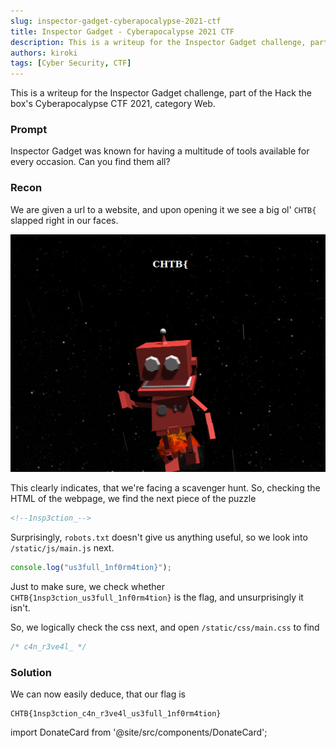 ```yaml
---
slug: inspector-gadget-cyberapocalypse-2021-ctf
title: Inspector Gadget - Cyberapocalypse 2021 CTF
description: This is a writeup for the Inspector Gadget challenge, part of the Hack the box's Cyberapocalypse CTF 2021, category Web.
authors: kiroki
tags: [Cyber Security, CTF]
---
```


This is a writeup for the Inspector Gadget challenge, part of the Hack the box's Cyberapocalypse CTF 2021, category Web.

### Prompt

Inspector Gadget was known for having a multitude of tools available for every occasion. Can you find them all?

<!-- truncate -->

### Recon

We are given a url to a website, and upon opening it we see a big ol' `CHTB{` slapped right in our faces.

![ins gesicht](/content/images/2021/04/insp3ct00000r.png)

This clearly indicates, that we're facing a scavenger hunt. So, checking the HTML of the webpage, we find the next piece of the puzzle

```html
<!--1nsp3ction_-->
```

Surprisingly, `robots.txt` doesn't give us anything useful, so we look into  `/static/js/main.js` next.

```js
console.log("us3full_1nf0rm4tion}");
```

Just to make sure, we check whether `CHTB{1nsp3ction_us3full_1nf0rm4tion}` is the flag, and unsurprisingly it isn't.

So, we logically check the css next, and open `/static/css/main.css` to find

```css
/* c4n_r3ve4l_ */
```

### Solution

We can now easily deduce, that our flag is

```
CHTB{1nsp3ction_c4n_r3ve4l_us3full_1nf0rm4tion}
```

import DonateCard from '@site/src/components/DonateCard';

<DonateCard/>